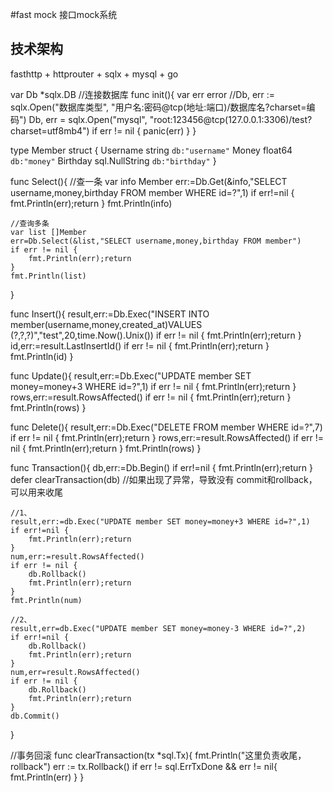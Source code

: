 #fast mock
接口mock系统
## 技术架构
fasthttp + httprouter + sqlx + mysql + go



var Db *sqlx.DB
//连接数据库
func init(){
	var err error
	//Db, err := sqlx.Open("数据库类型", "用户名:密码@tcp(地址:端口)/数据库名?charset=编码")
	Db, err = sqlx.Open("mysql", "root:123456@tcp(127.0.0.1:3306)/test?charset=utf8mb4")
	if err != nil {
		panic(err)
	}
}

type Member struct {
	Username string `db:"username"`
	Money float64   `db:"money"`
	Birthday sql.NullString `db:"birthday"`
}

func Select(){
	//查一条
	var info Member
	err:=Db.Get(&info,"SELECT username,money,birthday FROM member WHERE id=?",1)
	if err!=nil {
		fmt.Println(err);return
	}
	fmt.Println(info)

	//查询多条
	var list []Member
	err=Db.Select(&list,"SELECT username,money,birthday FROM member")
	if err != nil {
		fmt.Println(err);return
	}
	fmt.Println(list)
}

func Insert(){
	result,err:=Db.Exec("INSERT INTO member(username,money,created_at)VALUES (?,?,?)","test",20,time.Now().Unix())
	if err != nil {
		fmt.Println(err);return
	}
	id,err:=result.LastInsertId()
	if err != nil {
		fmt.Println(err);return
	}
	fmt.Println(id)
}

func Update(){
	result,err:=Db.Exec("UPDATE member SET money=money+3 WHERE id=?",1)
	if err != nil {
		fmt.Println(err);return
	}
	rows,err:=result.RowsAffected()
	if err != nil {
		fmt.Println(err);return
	}
	fmt.Println(rows)
}

func Delete(){
	result,err:=Db.Exec("DELETE FROM member WHERE id=?",7)
	if err != nil {
		fmt.Println(err);return
	}
	rows,err:=result.RowsAffected()
	if err != nil {
		fmt.Println(err);return
	}
	fmt.Println(rows)
}

func Transaction(){
	db,err:=Db.Begin()
	if err!=nil {
		fmt.Println(err);return
	}
	defer clearTransaction(db) //如果出现了异常，导致没有 commit和rollback，可以用来收尾

	//1、
	result,err:=db.Exec("UPDATE member SET money=money+3 WHERE id=?",1)
	if err!=nil {
		fmt.Println(err);return
	}
	num,err:=result.RowsAffected()
	if err != nil {
		db.Rollback()
		fmt.Println(err);return
	}
	fmt.Println(num)

	//2、
	result,err=db.Exec("UPDATE member SET money=money-3 WHERE id=?",2)
	if err!=nil {
		db.Rollback()
		fmt.Println(err);return
	}
	num,err=result.RowsAffected()
	if err != nil {
		db.Rollback()
		fmt.Println(err);return
	}
	db.Commit()
}


//事务回滚
func clearTransaction(tx *sql.Tx){
	fmt.Println("这里负责收尾，rollback")
	err := tx.Rollback()
	if err != sql.ErrTxDone && err != nil{
		fmt.Println(err)
	}
}
